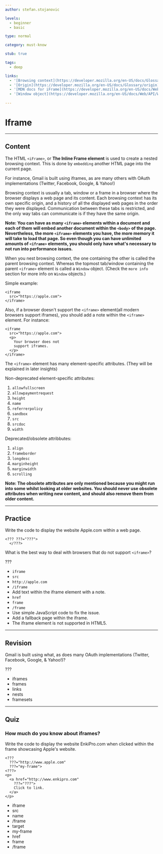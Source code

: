 ```yaml
---
author: stefan.stojanovic

levels:
  - beginner
  - basic

type: normal

category: must-know

stub: true

tags:
  - deep

links:
  - '[Browsing context](https://developer.mozilla.org/en-US/docs/Glossary/Browsing_context){documentation}'
  - '[Origin](https://developer.mozilla.org/en-US/docs/Glossary/origin){documentation}'
  - '[MDN docs for iFrame](https://developer.mozilla.org/en-US/docs/Web/HTML/Element/iframe){website}'
  - '[Window object](https://developer.mozilla.org/en-US/docs/Web/API/Window){website}'
  
---
```

# Iframe
---
## Content

The HTML `<iFrame>`, or **The Inline Frame element** is used to create a nested browsing context. This is done by `embedding` another HTML page into the current page. 

For instance, Gmail is built using iframes, as are many others with OAuth implementations (Twitter, Facebook, Google, & Yahoo!)

Browsing context is usually a tab, window or a frame in a browser where the browser displays a web page and its content. Each browsing context has its own specific origin, and a history of all the displayed web pages in the order they were displayed. Communication between these tabs is restricted, and the only way tabs can communicate is if they have the same origin.

**Note: You can have as many `<iframe>` elements within a document and each of them will embed another document within the `<body>` of the page. Nevertheless, the more `<iframe>` elements you have, the more memory it will take to load that page. So even though you can have unlimited amounts of `<iframe>` elements, you should only have what's necessary to not run into performance issues.**

When you nest browsing context, the one containing the other is called the parent browsing context. Whereas the topmost tab/window containing the parent `<iframe>` element is called a `Window` object. (Check the `more info` section for more info on `Window` objects.)

Simple example:
```
<iframe
  src="https://apple.com">
</iframe>
```

Also, if a browser doesn't support the `<iframe>` element(all modern browsers support iframes), you should add a note within the `<iframe>` element. For instance:
```
<iframe
  src="https://apple.com">
  <p>
    Your browser does not
    support iframes.
  </p>
</iframe>
```

The `<iframe>` element has many element-specific attributes. (They will be explained in later insights)

Non-deprecated element-specific attributes:
  1. `allowfullscreen`
  2. `allowpaymentrequest`
  3. `height`
  4. `name`
  5. `referrerpolicy`
  6. `sandbox`
  7. `src`
  8. `srcdoc`
  9. `width`

Deprecated/obsolete attribbutes:
  1. `align`
  2. `frameborder`
  3. `longdesc`
  4. `marginheight`
  5. `marginwidth`
  6. `scrolling`

**Note: The obsolete attributes are only mentioned because you might run into some whilst looking at older websites. You should never use obsolete attributes when writing new content, and should also remove them from older content.**


---
## Practice

Write the code to display the website Apple.com within a web page.

```
<??? ???="???">
  </???>
```

What is the best way to deal with browsers that do not support `<iframe>`?

???

* `iframe`
* `src`
* `http://apple.com`
* `/iframe`
* Add text within the iframe element with a note.
* `href`
* `frame`
* `/frame`
* Use simple JavaScript code to fix the issue. 
* Add a fallback page within the iframe. 
* The iframe element is not supported in HTML5. 


---
## Revision

Gmail is built using what, as does many OAuth implementations (Twitter, Facebook, Google, & Yahoo!)?

???

* iframes
* frames
* links
* nests
* framesets

---
## Quiz

### How much do you know about iframes?

Write the code to display the website EnkiPro.com when clicked within the frame showcasing Apple's website.

```
<??? 
  ???="http://www.apple.com"
  ???="my-frame">
<???>
<p>
  <a href="http://www.enkipro.com" 
    ???="???">
    Click to link.
  </a>
</p>
```

* iframe
* src
* name
* /frame
* target
* my-frame
* href
* frame
* /frame

